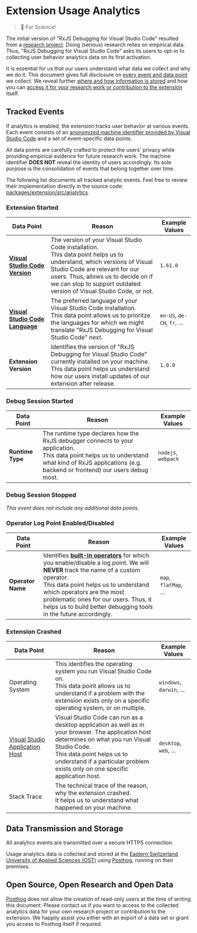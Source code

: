 # Extension Usage Analytics

> 🥽 For Science!

The initial version of "RxJS Debugging for Visual Studio Code" resulted from a [research project](./RESEARCH.md). Doing (serious) research relies on empirical data. Thus, "RxJS Debugging for Visual Studio Code" asks its users to opt-in to collecting user behavior analytics data on its first activation.

It is essential for us that our users understand what data we collect and why we do it. This document gives full disclosure on [every event and data point](#tracked-events) we collect. We reveal further [where and how information is stored](#data-transmission-and-storage) and how you can [access it for your research work or contribution to the extension](#open-source-open-research-and-open-data) itself.

## Tracked Events

If analytics is enabled, the extension tracks user behavior at various events. Each event consists of an [anonymized machine identifier provided by Visual Studio Code](https://code.visualstudio.com/api/references/vscode-api#env) and a set of event-specific data points.

All data points are carefully crafted to protect the users' privacy while providing empirical evidence for future research work. The machine identifier **DOES NOT** reveal the identity of users accordingly. Its sole purpose is the consolidation of events that belong together over time.

The following list documents all tracked analytic events. Feel free to review their implementation directly in the source code: [packages/extension/src/analytics](./packages/extension/src/analytics).

### Extension Started

| Data Point                                                   | Reason                                                       | Example Values              |
| ------------------------------------------------------------ | ------------------------------------------------------------ | --------------------------- |
| [**Visual Studio Code Version**](https://code.visualstudio.com/api/references/vscode-api#env) | The version of your Visual Studio Code installation.<br />This data point helps us to understand, which versions of Visual Studio Code are relevant for our users. Thus, allows us to decide on if we can stop to support outdated version of Visual Studio Code, or not. | `1.61.0`                    |
| [**Visual Studio Code Language**](https://code.visualstudio.com/api/references/vscode-api#env) | The preferred language of your Visual Studio Code installation.<br />This data point allows us to prioritze the languages for which we might translate "RxJS Debugging for Visual Studio Code" next. | `en-US`, `de-CH`, `fr`, ... |
| **Extension Version**                                        | Identifies the version of "RxJS Debugging for Visual Studio Code" currently installed on your machine.<br />This data point helps us understand how our users install updates of our extension after release. | `1.0.0`                     |

### Debug Session Started

| Data Point       | Reason                                                       | Example Values      |
| ---------------- | ------------------------------------------------------------ | ------------------- |
| **Runtime Type** | The runtime type declares how the RxJS debugger connects to your application.<br />This data point helps us to understand what kind of RxJS applications (e.g. backend or frontend) our users debug most. | `nodejs`, `webpack` |

### Debug Session Stopped

*This event does not include any additional data points.*

### Operator Log Point Enabled/Disabled

| Data Point        | Reason                                                       | Example Values        |
| ----------------- | ------------------------------------------------------------ | --------------------- |
| **Operator Name** | Identifies **[built-in operators](https://rxjs.dev/api?type=function)** for which you enable/disable a log point. We will **NEVER** track the name of a custom operator.<br />This data point helps us to understand which operators are the most problematic ones for our users. Thus, it helps us to build better debugging tools in the future accordingly. | `map`, `flatMap`, ... |

### Extension Crashed

| Data Point                                                   | Reason                                                       | Example Values           |
| ------------------------------------------------------------ | ------------------------------------------------------------ | ------------------------ |
| Operating System                                             | This identifies the operating system you run Visual Studio Code on.<br />This data point allows us to understand if a problem with the extension exists only on a specific operating system, or on multiple. | `windows`, `darwin`, ... |
| [Visual Studio Application Host](https://code.visualstudio.com/api/references/vscode-api#env) | Visual Studio Code can run as a desktop application as well as in your browser. The application host determines on what you run Visual Studio Code.<br />This data point helps us to understand if a particular problem exists only on one specific application host. | `desktop`, `web`, ...    |
| Stack Trace                                                  | The technical trace of the reason, why the extension crashed.<br />It helps us to understand what happened on your machine. |                          |

## Data Transmission and Storage

All analytics events are transmitted over a secure HTTPS connection.

Usage analytics data is collected and stored at the [Eastern Switzerland University of Applied Sciences (OST)](https://ost.ch) using [Posthog](https://posthog.com/), running on their premises.

## Open Source, Open Research and Open Data

[Posthog](https://posthog.com/) does not allow the creation of read-only users at the time of writing this document. Please contact us if you want to access to the collected analytics data for your own research project or contribution to the extension. We happily assist you either with an export of a data set or grant you access to Posthog itself if required.

